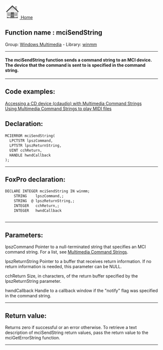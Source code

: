 [<img src="../../images/home.png"> Home ](https://github.com/VFPX/Win32API)  

## Function name : mciSendString
Group: [Windows Multimedia](../../functions_group.md#Windows_Multimedia)  -  Library: [winmm](../../../libraries.md#winmm)  
***  


#### The <b>mciSendString</b> function sends a command string to an MCI device. The device that the command is sent to is specified in the command string. 
***  


## Code examples:
[Accessing a CD device (cdaudio) with Multimedia Command Strings](../../samples/sample_279.md)  
[Using Multimedia Command Strings to play MIDI files](../../samples/sample_538.md)  

## Declaration:
```foxpro  
MCIERROR mciSendString(
  LPCTSTR lpszCommand,
  LPTSTR lpszReturnString,
  UINT cchReturn,
  HANDLE hwndCallback
);  
```  
***  


## FoxPro declaration:
```foxpro  
DECLARE INTEGER mciSendString IN winmm;
	STRING    lpszCommand,;
	STRING  @ lpszReturnString,;
	INTEGER   cchReturn,;
	INTEGER   hwndCallback
  
```  
***  


## Parameters:
lpszCommand 
Pointer to a null-terminated string that specifies an MCI command string. For a list, see <a href="http://msdn.microsoft.com/library/default.asp?url=/library/en-us/multimed/mmcmdstr_4nub.asp">Multimedia Command Strings</a>. 

lpszReturnString 
Pointer to a buffer that receives return information. If no return information is needed, this parameter can be NULL. 

cchReturn 
Size, in characters, of the return buffer specified by the lpszReturnString parameter. 

hwndCallback 
Handle to a callback window if the "notify" flag was specified in the command string.  
***  


## Return value:
Returns zero if successful or an error otherwise. To retrieve a text description of mciSendString return values, pass the return value to the mciGetErrorString function.   
***  

